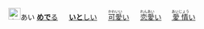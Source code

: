 </sup><kbd><img src="https://glyphwiki.org/glyph/u611b.svg" width="24" height="24" alt="宗"></kbd><kbd>あい</kbd>
[**めで**る]()
　
[**いと**しい]()
　
[<ruby>可愛<rt>かわいい</rt></ruby>い]()
　
[<ruby>恋愛<rt>れんあい</rt></ruby>い]()
　
[<ruby>愛情<rt>あいじょう</rt></ruby>い]()
